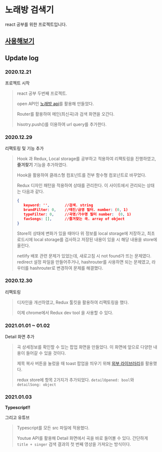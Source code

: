 # 노래방 검색기

react 공부를 위한 프로젝트입니다.

## [사용해보기](https://dino-is-singing.netlify.app/)

## Update log

### 2020.12.21
프로젝트 시작

> react 공부 두번째 프로젝트.
> 
> open API인 [노래방 api](https://api.manana.kr/karaoke)를 활용해 만들었다.
>
> Router를 활용하여 메인(최신곡)과 검색 화면을 오간다.
> 
> hisotry.push()를 이용하여 url query를 추가한다.

### 2020.12.29

리팩토링 및 기능 추가

> Hook 과 Redux, Local storage를 공부하고 적용하여 리팩토링을 진행하였고, **즐겨찾기** 기능을 추가하였다.
> 
> Hook을 활용하여 클래스형 컴포넌트를 전부 함수형 컴포넌트로 바꾸었다.
>
> Redux 디자인 패턴을 적용하여 상태를 관리한다.
> 이 사이트에서 관리되는 상태는 다음과 같다.
> ```json
> {
>    keyword: '',       //검색. string
>    brandFilter: 0,    //태진/금영 필터. number: (0, 1)
>    typeFilter: 0,     //곡명/가수명 필터 number:  (0, 1)
>    favSongs: [],      //즐겨찾는 곡. array of object
> }
> ```
> Store의 상태에 변화가 있을 때마다 위 정보를 local storage에 저장하고, 최초 로드시에 local storage를 검사하고 저장된 내용이 있을 시 해당 내용을 store에 올린다.
>
> netlify 배포 관련 문제가 있었는데, 새로고침 시 not found가 뜨는 문제였다. redirect 설정 파일을 만들어주거나, hashrouter를 사용하면 되는 문제였고, 라우터를 hashrouter로 변경하여 문제를 해결했다.

### 2020.12.30

리팩토링

> 디자인을 개선하였고, Redux 툴킷을 활용하여 리팩토링을 했다.
>
> 이제 chrome에서 Redux dev tool 을 사용할 수 있다.

### 2021.01.01 ~ 01.02

Detail 화면 추가

> 곡 상세정보를 확인할 수 있는 팝업 화면을 만들었다. 이 화면에 앞으로 다양한 내용이 들어갈 수 있을 것이다.
> 
> 제목 복사 버튼을 눌렀을 때 toast 팝업을 띄우기 위해 [외부 라이브러리](https://jossmac.github.io/react-toast-notifications/)를 활용했다.
>
> redux store에 항목 2가지가 추가되었다. `detailOpened: bool`와 `detailSong: object`

### 2021.01.03

**Typescript!!**

그리고 유튜브

> Typescript를 모든 src 파일에 적용했다.
>
> Youtue API를 활용해 Detail 화면에서 곡을 바로 들어볼 수 있다. 간단하게 `title + singer` 검색 결과의 첫 번째 영상을 가져오는 방식이다.